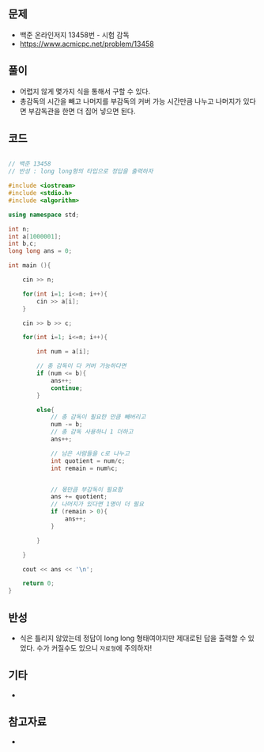 ## 문제

- 백준 온라인저지 13458번 - 시험 감독
- https://www.acmicpc.net/problem/13458

## 풀이

- 어렵지 않게 몇가지 식을 통해서 구할 수 있다.
- 총감독의 시간을 빼고 나머지를 부감독의 커버 가능 시간만큼 나누고 나머지가 있다면 부감독관을 한면 더 집어 넣으면 된다.

## 코드

```cpp

// 백준 13458
// 반성 : long long형의 타입으로 정답을 출력하자

#include <iostream>
#include <stdio.h>
#include <algorithm>

using namespace std;

int n;
int a[1000001];
int b,c;
long long ans = 0;

int main (){

	cin >> n;

	for(int i=1; i<=n; i++){
		cin >> a[i];
	}

	cin >> b >> c;

	for(int i=1; i<=n; i++){

		int num = a[i];

		// 총 감독이 다 커버 가능하다면
		if (num <= b){
			ans++;
			continue;
		}

		else{
			// 총 감독이 필요한 만큼 빼버리고
			num -= b;
			// 총 감독 사용하니 1 더하고
			ans++;

			// 남은 사람들을 c로 나누고
			int quotient = num/c;
			int remain = num%c;


			// 몫만큼 부감독이 필요함
			ans += quotient;
			// 나머지가 있다면 1명이 더 필요
			if (remain > 0){
				ans++;
			}

		}

	}

	cout << ans << '\n';

	return 0;
}

```

## 반성

- 식은 틀리지 않았는데 정답이 long long 형태여야지만 제대로된 답을 출력할 수 있었다. 수가 커질수도 있으니 ```자료형```에 주의하자!

## 기타

- 

## 참고자료

- 
